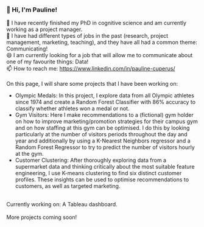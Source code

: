 ### 👋 Hi, I'm Pauline!
🔭 I have recently finished my PhD in cognitive science and am currently working as a project manager. <br />
💬 I have had different types of jobs in the past (research, project management, marketing, teaching),
   and they have all had a common theme: Communicating!<br />
😄 I am currently looking for a job that will allow me to communicate about one of my favourite things: Data! <br />
📫 How to reach me: https://www.linkedin.com/in/pauline-cuperus/<br />
<br />
On this page, I will share some projects that I have been working on:<br />
- Olympic Medals: In this project, I explore data from all Olympic athletes since 1974 and create a Random Forest Classifier
  with 86% accuracy to classify whether athletes won a medal or not.<br />
- Gym Visitors: Here I make recommendations to a (fictional) gym holder on how to improve marketing/promotion strategies
  for their campus gym and on how staffing at this gym can be optimised. I do this by looking particularly at the number of
  visitors periods throughout the day and year and additionally by using a K-Nearest Neighbors regressor and a Random Forest
  Regressor to try to predict the number of visitors hourly at the gym.  <br />
- Customer Clustering: After thoroughly exploring data from a supermarket data and thinking critically about the most suitable feature engineering, I use K-means clustering to find six distinct customer profiles. These insights can be used to optimise recommendations to customers, as well as targeted marketing. 
<br />
Currently working on: A Tableau dashboard. <br />
<br />
More projects coming soon!

<!--
**PaulineAC/PaulineAC** is a ✨ _special_ ✨ repository because its `README.md` (this file) appears on your GitHub profile.

Here are some ideas to get you started:

- 🔭 I’m currently working on ...
- 🌱 I’m currently learning ...
- 👯 I’m looking to collaborate on ...
- 🤔 I’m looking for help with ...
- 💬 Ask me about ...
- 📫 How to reach me: ...
- 😄 Pronouns: ...
- ⚡ Fun fact: ...
-->
